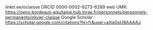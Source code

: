 linktr.ee/oclaisse
ORCID 0000-0002-6273-6289
web UMR: https://oeno.bordeaux-aquitaine.hub.inrae.fr/personnels/personnels-permanents/olivier-claisse
Google Scholar : https://scholar.google.com/citations?hl=fr&user=aXqGoU8AAAAJ
